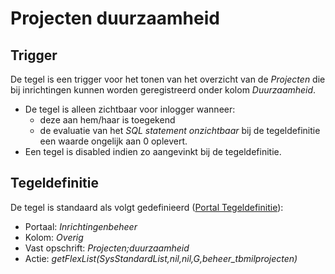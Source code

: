 # Projecten duurzaamheid

## Trigger

De tegel is een trigger voor het tonen van het overzicht van de *Projecten* die bij inrichtingen kunnen worden geregistreerd onder kolom *Duurzaamheid*.

- De tegel is alleen zichtbaar voor inlogger wanneer:
  - deze aan hem/haar is toegekend
  - de evaluatie van het *SQL statement onzichtbaar* bij de tegeldefinitie een waarde ongelijk aan 0 oplevert.
- Een tegel is disabled indien zo aangevinkt bij de tegeldefinitie.

## Tegeldefinitie

De tegel is standaard als volgt gedefinieerd ([Portal Tegeldefinitie](../../../../instellen_inrichten/portaldefinitie/portal_tegel.md)):

- Portaal: *Inrichtingenbeheer*
- Kolom: *Overig*
- Vast opschrift: *Projecten;duurzaamheid*
- Actie: *getFlexList(SysStandardList,nil,nil,G,beheer_tbmilprojecten)*
